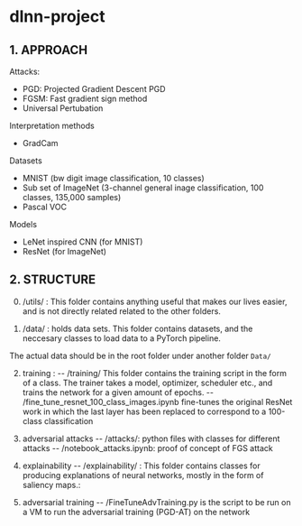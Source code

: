 # dlnn-project

## 1. APPROACH

Attacks:
- PGD: Projected Gradient Descent PGD
- FGSM: Fast gradient sign method
- Universal Pertubation

Interpretation methods
- GradCam

Datasets
- MNIST (bw digit image classification, 10 classes)
- Sub set of ImageNet (3-channel general inage classification, 100 classes, 135,000 samples)
- Pascal VOC

Models 
- LeNet inspired CNN (for MNIST)
- ResNet (for ImageNet)


## 2. STRUCTURE
0. /utils/ :
This folder contains anything useful that makes our lives easier, and is not directly related related to the other folders.

1. /data/ :
holds data sets.
This folder contains datasets, and the neccesary classes to load data to a PyTorch pipeline.

The actual data should be in the root folder under another folder ```Data/```

2. training :
-- /training/ This folder contains the training script in the form of a class. The trainer takes a model, optimizer, scheduler etc., and trains the network for a given amount of epochs.
-- /fine_tune_resnet_100_class_images.ipynb fine-tunes the original ResNet work in which the last layer has been replaced to correspond to a 100-class classification

3. adversarial attacks
-- /attacks/: python files with classes for different attacks
-- /notebook_attacks.ipynb: proof of concept of FGS attack

4. explainability
-- /explainability/ : This folder contains classes for producing explanations of neural networks, mostly in the form of saliency maps.:

5. adversarial training
-- /FineTuneAdvTraining.py is the script to be run on a VM to run the adversarial training (PGD-AT) on the network




